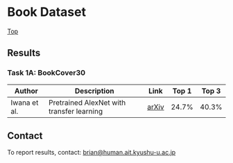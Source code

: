 # Book Dataset

[Top](../README.md)

## Results

### Task 1A: BookCover30

|Author|Description|Link|Top 1|Top 3|
|---|---|---|---|---|
|Iwana et al.|Pretrained AlexNet with transfer learning|[arXiv](https://arxiv.org/abs/1610.09204)|24.7%|40.3%|


## Contact

To report results, contact: brian@human.ait.kyushu-u.ac.jp